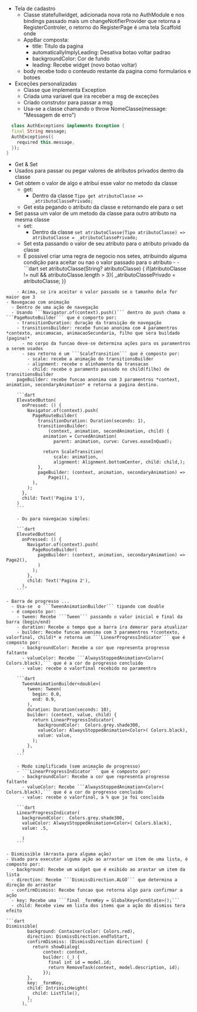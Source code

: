 - Tela de cadastro
  - Classe statefullwidget, adicionada nova rota no AuthModule e nos bindings passado mais um changeNotifierProvider que retorna a RegisterControler, o retorno do RegisterPage é uma tela Scaffold onde
  - AppBar composta:
    - title: Titulo da pagina
    - automaticallyImplyLeading: Desativa botao voltar padrao
    - backgroundColor: Cor de fundo
    - leading: Recebe widget (novo botao voltar)
  - body recebe todo o conteudo restante da pagina como formularios e botoes
- Exceções personalizadas
  - Classe que implementa Exception
  - Criada uma variavel que ira receber a msg de exceções
  - Criado construtor para passar a msg
  - Usa-se a classe chamando o throw NomeClasse(message: "Messagem de erro")

```dart
  class AuthExceptions implements Exception {
  final String message;
  AuthExceptions({
    required this.message,
  });
}
```

- Get & Set
- Usados para passar ou pegar valores de atributos privados dentro da classe
- Get obtem o valor de algo e atribui esse valor no metodo da classe
  - get:
    - Dentro da classe ```Tipo get atributoClasse => _atributoClassePrivado;```
  - Get esta pegando o atributo da classe e retornando ele para o set
- Set passa um valor de um metodo da classe para outro atributo na mesma classe
  - set:
    - Dentro da classe ```set atributoClasse(Tipo atributoClasse) => atributoClasse = _atributoClassePrivado;```
  - Set esta passando o valor de seu atributo para o atributo privado da classe
  - É possivel criar uma regra de negocio nos setes, atribuindo alguma condição para aceitar ou nao o valor passado para o atributo
        -
        - ```dart
             set atributoClasse(String? atributoClasse) {
                if(atributoClasse != null && atributoClasse.length > 3){
                  _atributoClassePrivado = atributoClasse;
                }}

```
    - Acima, so ira aceitar o valor passado se o tamanho dele for maior que 3
- Navegacao com animação
  - Dentro de uma ação de navegação
  - Usando ```Navigator.of(context).push()``` dentro do push chama o ```PageRouteBuilder``` que é comporto por:
    - transitionDuration: duração da transição de navegação
    - transitionsBuilder: recebe funcao anonima com 4 paramentros *contexto, anicamacao, animacaoSecundaria, filho que sera buildado (pagina)*
      - no corpo da funcao deve-se determina ações para os paramentros a serem usados
      - seu retorno é um ```ScaleTransition``` que é composto por:
        - scale: recebe a animação do transitionsBuilder
        - alignment: recebe o alinhamento da transacao
        - child: recebe o paramento passado no child(filho) de transitionsBuilder
    pageBuilder: recebe funcao anonima com 3 paramentros *context, animation, secondaryAnimation* e retorna a pagina destino.

    ```dart
    ElevatedButton(
      onPressed: () {
        Navigator.of(context).push(
          PageRouteBuilder(
            transitionDuration: Duration(seconds: 1),
            transitionsBuilder:
                (context, animation, secondAnimation, child) {
              animation = CurvedAnimation(
                  parent: animation, curve: Curves.easeInQuad);
                  
              return ScaleTransition(
                  scale: animation,
                  alignment: Alignment.bottomCenter, child: child,);
            },
            pageBuilder: (context, animation, secondaryAnimation) =>
                Page1(),
          ),
        );
      },
      child: Text('Pagina 1'),
    )
    ```

    - Ou para navegacao simples:

    ```dart
    ElevatedButton(
      onPressed: () {
        Navigator.of(context).push(
          PageRouteBuilder(
            pageBuilder: (context, animation, secondaryAnimation) => Page2(),
            )
          );
        },
        child: Text('Pagina 2'),
      ),
    ```

- Barra de progresso ...
  - Usa-se  o ```TweenAnimationBuilder``` tipando com double
  - é composto por:
    - tween: Recebe ```Tween``` passando o valor inicial e final da barra (begin/end)
    - duration: Recebe o tempo que a barra ira demorar para atualizar
    - builder: Recebe funcao anonima com 3 paramentros *(contexto, valorfinal, child)* e retorna um ```LinearProgressIndicator``` que é composto por:
      - backgroundColor: Recebe a cor que representa progresso faltante
      - valueColor: Recebe ```AlwaysStoppedAnimation<Color>( Colors.black),``` que é a cor do progresso concluido
      - value: recebe o valorfinal recebido no paramentro

    ```dart
      TweenAnimationBuilder<double>(
        tween: Tween(
          begin: 0.0,
          end: 0.9,
        ),
        duration: Duration(seconds: 10),
        builder: (context, value, child) {
          return LinearProgressIndicator(
            backgroundColor:  Colors.grey.shade300,
            valueColor: AlwaysStoppedAnimation<Color>( Colors.black),
            value: value,
          );
        },
      )
    ```

    - Modo simplificado (sem animação de progresso)
    - ```LinearProgressIndicator``` que é composto por:
      - backgroundColor: Recebe a cor que representa progresso faltante
      - valueColor: Recebe ```AlwaysStoppedAnimation<Color>( Colors.black),``` que é a cor do progresso concluido
      - value: recebe o valorfinal, a % que ja foi concluida

    ```dart
    LinearProgressIndicator(
      backgroundColor:  Colors.grey.shade300,
      valueColor: AlwaysStoppedAnimation<Color>( Colors.black),
      value: .5,

      )
    ```

- Dismissible (Arrasta para alguma ação)
- Usado para executar alguma ação ao arrastar um item de uma lista, é composto por:
  - background: Recebe um widget que é exibido ao arastar um item da lista
  - direction: Recebe ```DismissDirection.ALGO``` que determina a direção do arrastar
  - confirmDismiss: Recebe funcao que retorna algo para confirmar a ação
  - key: Recebe uma ```final _formKey = GlobalKey<FormState>();```
  - child: Recebe view em lista dos items que a ação do dismiss tera efeito

```dart
Dismissible(
        background: Container(color: Colors.red),
        direction: DismissDirection.endToStart,
        confirmDismiss: (DismissDirection direction) {
          return showDialog(
              context: context,
              builder: (_) {
                final int id = model.id;
                return RemoveTask(context, model.description, id);
              });
        },
        key: _formKey,
        child: IntrinsicHeight(
          child: ListTile(),
        ),
      ),``

```
